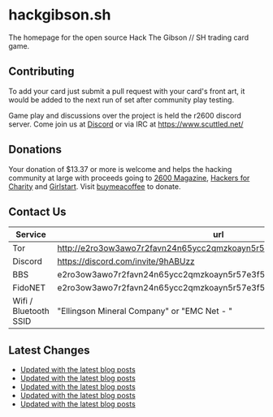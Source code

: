 # hackgibson.sh
The homepage for the open source Hack The Gibson // SH trading card game.


## Contributing

To add your card just submit a pull request with your card's front art, it would be added to the next run of set after community play testing.

Game play and discussions over the project is held the r2600 discord server. Come join us at [Discord](https://discord.com/invite/9hABUzz) or via IRC at https://www.scuttled.net/


## Donations

Your donation of $13.37 or more is welcome and helps the hacking community at large with proceeds going to [2600 Magazine](https://2600.com/), [Hackers for Charity](https://hackersforcharity.org) and [Girlstart](https://girlstart.org).  Visit [buymeacoffee](https://www.buymeacoffee.com/hackgibson.sh) to donate.


## Contact Us

Service | url
-|-
Tor | http://e2ro3ow3awo7r2favn24n65ycc2qmzkoayn5r57e3f56nvjwdcgg32ad.onion
Discord | https://discord.com/invite/9hABUzz
BBS | e2ro3ow3awo7r2favn24n65ycc2qmzkoayn5r57e3f56nvjwdcgg32ad.onion:23
FidoNET | e2ro3ow3awo7r2favn24n65ycc2qmzkoayn5r57e3f56nvjwdcgg32ad.onion:24554
Wifi / Bluetooth SSID | "Ellingson Mineral Company" or "EMC Net - <fidonet address>"

## Latest Changes
<!-- BLOG-POST-LIST:START -->
- [Updated with the latest blog posts](https://github.com/DFW2600/hackgibson.sh/commit/b58d7e426178e028daef8f3989e6123ea4d16e8f)
- [Updated with the latest blog posts](https://github.com/DFW2600/hackgibson.sh/commit/f6db18f1567fc7dd5efdbe55b71f55c952b18423)
- [Updated with the latest blog posts](https://github.com/DFW2600/hackgibson.sh/commit/af64e7eb2b2b85e6e8dd7c2c23b71b9d71ebb7d3)
- [Updated with the latest blog posts](https://github.com/DFW2600/hackgibson.sh/commit/68f7f0c5e9175700a41c8906a44402ce75a82c67)
- [Updated with the latest blog posts](https://github.com/DFW2600/hackgibson.sh/commit/2665aead790076c994f3339e5fe8ba26196f8a63)
<!-- BLOG-POST-LIST:END -->
